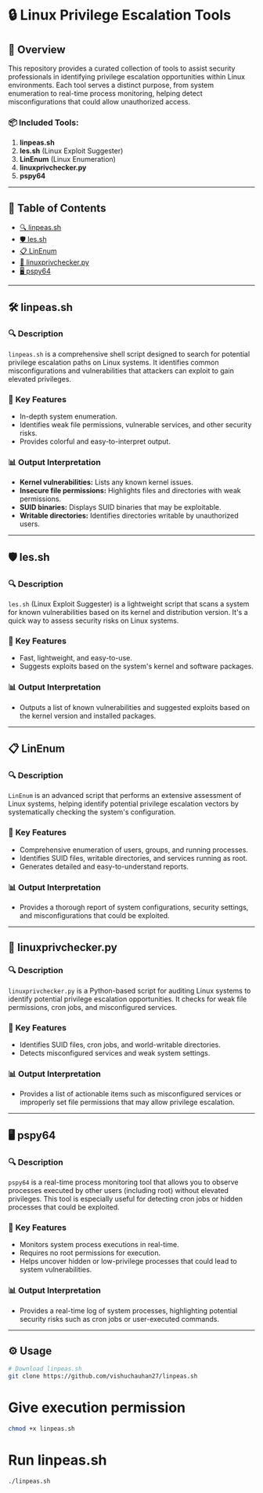 # 🔒 **Linux Privilege Escalation Tools**

## 📝 **Overview**
This repository provides a curated collection of tools to assist security professionals in identifying privilege escalation opportunities within Linux environments. Each tool serves a distinct purpose, from system enumeration to real-time process monitoring, helping detect misconfigurations that could allow unauthorized access.

### 📦 **Included Tools**:
1. **linpeas.sh**
2. **les.sh** (Linux Exploit Suggester)
3. **LinEnum** (Linux Enumeration)
4. **linuxprivchecker.py**
5. **pspy64**

---

## 📑 **Table of Contents**

- [🔍 linpeas.sh](#-linpeassh)
- [🛡️ les.sh](#--lessh)
- [📋 LinEnum](#-linenum)
- [🐍 linuxprivchecker.py](#-linuxprivcheckerpy)
- [🖥️ pspy64](pspy64)

---

## 🛠 **linpeas.sh**

### 🔍 **Description**
`linpeas.sh` is a comprehensive shell script designed to search for potential privilege escalation paths on Linux systems. It identifies common misconfigurations and vulnerabilities that attackers can exploit to gain elevated privileges.

### 🌟 **Key Features**
- In-depth system enumeration.
- Identifies weak file permissions, vulnerable services, and other security risks.
- Provides colorful and easy-to-interpret output.

### 📊 **Output Interpretation**
- **Kernel vulnerabilities:** Lists any known kernel issues.
- **Insecure file permissions:** Highlights files and directories with weak permissions.
- **SUID binaries:** Displays SUID binaries that may be exploitable.
- **Writable directories:** Identifies directories writable by unauthorized users.

---

## 🛡️ **les.sh**

### 🔍 **Description**
`les.sh` (Linux Exploit Suggester) is a lightweight script that scans a system for known vulnerabilities based on its kernel and distribution version. It's a quick way to assess security risks on Linux systems.

### 🌟 **Key Features**
- Fast, lightweight, and easy-to-use.
- Suggests exploits based on the system's kernel and software packages.

### 📊 **Output Interpretation**
- Outputs a list of known vulnerabilities and suggested exploits based on the kernel version and installed packages.

---

## 📋 **LinEnum**

### 🔍 **Description**
`LinEnum` is an advanced script that performs an extensive assessment of Linux systems, helping identify potential privilege escalation vectors by systematically checking the system's configuration.

### 🌟 **Key Features**
- Comprehensive enumeration of users, groups, and running processes.
- Identifies SUID files, writable directories, and services running as root.
- Generates detailed and easy-to-understand reports.

### 📊 **Output Interpretation**
- Provides a thorough report of system configurations, security settings, and misconfigurations that could be exploited.

---

## 🐍 **linuxprivchecker.py**

### 🔍 **Description**
`linuxprivchecker.py` is a Python-based script for auditing Linux systems to identify potential privilege escalation opportunities. It checks for weak file permissions, cron jobs, and misconfigured services.

### 🌟 **Key Features**
- Identifies SUID files, cron jobs, and world-writable directories.
- Detects misconfigured services and weak system settings.

### 📊 **Output Interpretation**
- Provides a list of actionable items such as misconfigured services or improperly set file permissions that may allow privilege escalation.

---

## 🖥️ **pspy64**

### 🔍 **Description**
`pspy64` is a real-time process monitoring tool that allows you to observe processes executed by other users (including root) without elevated privileges. This tool is especially useful for detecting cron jobs or hidden processes that could be exploited.

### 🌟 **Key Features**
- Monitors system process executions in real-time.
- Requires no root permissions for execution.
- Helps uncover hidden or low-privilege processes that could lead to system vulnerabilities.

### 📊 **Output Interpretation**
- Provides a real-time log of system processes, highlighting potential security risks such as cron jobs or user-executed commands.

---

## ⚙️ **Usage**

```bash
# Download linpeas.sh
git clone https://github.com/vishuchauhan27/linpeas.sh
```

# Give execution permission
```bash
chmod +x linpeas.sh
```

# Run linpeas.sh
```bash
./linpeas.sh
```
